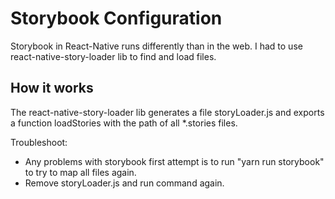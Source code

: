 # Storybook Configuration

Storybook in React-Native runs differently than in the web. I had to use react-native-story-loader lib to find and load files.

## How it works

The react-native-story-loader lib generates a file storyLoader.js and exports a function loadStories with the path of all *.stories files.

Troubleshoot:

- Any problems with storybook first attempt is to run "yarn run storybook" to try to map all files again.
- Remove storyLoader.js and run command again.

